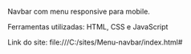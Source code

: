 Navbar com menu responsive para mobile. 

Ferramentas utilizadas: HTML, CSS e JavaScript

Link do site: file:///C:/sites/Menu-navbar/index.html#
